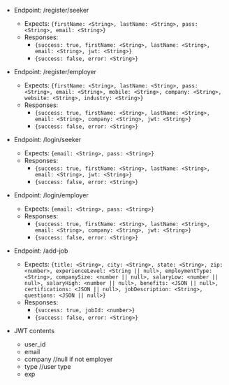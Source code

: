 + Endpoint: /register/seeker
  - Expects: `{firstName: <String>, lastName: <String>, pass: <String>, email: <String>}`
  - Responses:
    - `{success: true, firstName: <String>, lastName: <String>, email: <String>, jwt: <String>}`
    - `{success: false, error: <String>}`

+ Endpoint: /register/employer
  - Expects: `{firstName: <String>, lastName: <String>, pass: <String>, email: <String>, mobile: <String>, company: <String>, website: <String>, industry: <String>}`
  - Responses:
    - `{success: true, firstName: <String>, lastName: <String>, email: <String>, company: <String>, jwt: <String>}`
    - `{success: false, error: <String>}`

+ Endpoint: /login/seeker
  - Expects: `{email: <String>, pass: <String>}`
  - Responses:
    - `{success: true, firstName: <String>, lastName: <String>, email: <String>, jwt: <String>}`
    - `{success: false, error: <String>}`

+ Endpoint: /login/employer
  - Expects: `{email: <String>, pass: <String>}`
  - Responses:
    - `{success: true, firstName: <String>, lastName: <String>, email: <String>, company: <String>, jwt: <String>}`
    - `{success: false, error: <String>}`

+ Endpoint: /add-job
  - Expects: `{title: <String>, city: <String>, state: <String>, zip: <number>, experienceLevel: <String || null>, employmentType: <String>, companySize: <number || null>, salaryLow: <number || null>, salaryHigh: <number || null>, benefits: <JSON || null>, certifications: <JSON || null>, jobDescription: <String>, questions: <JSON || null>}`
  - Responses:
    - `{success: true, jobId: <number>}`
    - `{success: false, error: <String>}`

+ JWT contents
  - user_id
  - email
  - company //null if not employer
  - type    //user type
  - exp

